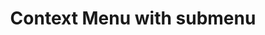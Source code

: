---
title: Context Menu with submenu
category: Application
paid: false
isActive: true
ltr: {"react":{"jsxCss":[],"jsxTail":[{"label":"App.jsx","code":"import { useEffect, useRef, useState } from \"react\"\n\nconst MenuItem = ({ children, ...props }) => (\n    <div key={props.key || \"\"} role=\"menuitem\">\n        <div className=\"px-2\">\n            <button {...props} className=\"w-full flex items-center justify-between gap-x-2 px-2 py-1.5 hover:text-white hover:bg-blue-600 active:bg-blue-500 rounded-lg duration-150 group/item cursor-default\">\n                {children}\n            </button>\n        </div>\n    </div>\n)\n\nconst MenuItemSub = ({ children, ...props }) => (\n    <div key={props.key || \"\"} className=\"relative group\" role=\"menuitem\">\n        <div className=\"px-2\">\n            <button {...props} className=\"menu-item-sub w-full flex items-center justify-between gap-x-2 px-2 py-1.5 hover:text-white group-hover:text-white hover:bg-blue-600 active:bg-blue-500 group-hover:bg-blue-600 rounded-lg duration-150 cursor-default\">\n                {props.item}\n                <svg className=\"w-3 h-3 text-gray-600 group-hover:text-white\" viewBox=\"0 0 10 16\" fill=\"none\" xmlns=\"http://www.w3.org/2000/svg\">\n                    <path d=\"M0.5858 2.34317L2 0.928955L9.0711 8L2 15.0711L0.5858 13.6569L6.2427 8L0.5858 2.34317Z\" fill=\"currentColor\" />\n                </svg>\n            </button>\n        </div>\n        {children}\n    </div>\n)\n\nconst CommandItem = ({ children, className, props }) => (\n    <span {...props} className={`text-gray-500 duration-150 group-hover/item:text-white ${className || \"\"}`}>\n        {children}\n    </span>\n)\n\nconst ContextMenuSubWrapper = ({ children, ...props }) => (\n    <div {...props} className=\"absolute top-0 z-10 max-w-[17rem] w-full py-1.5 rounded-lg bg-white shadow-md border text-sm text-gray-800 hidden group-hover:block\">\n        {children}\n    </div>\n)\n\nconst WrapperDevide = ({ children, ...props }) => (\n    <div {...props} className=\"pt-1.5 mt-1.5 border-t\">\n        {children}\n    </div>\n)\n\nexport default () => {\n\n    const contextmenuRef = useRef()\n    const contextmenuHandler = useRef()\n    const [isActive, setIsActive] = useState(false)\n    const [position, setPosition] = useState({ x: 0, y: 0 })\n    const [submenuPosition, setSubmenuPosition] = useState(0)\n\n    const menuItems = {\n        group_1: [\n            {\n                name: \"Share\",\n                command: \"\"\n            },\n            {\n                name: \"Plugins\",\n                command: \"\",\n                submenu: [\n                    {\n                        name: \"Unsplash\",\n                        command: \"\"\n                    },\n                    {\n                        name: \"Inbox Cleaner\",\n                        command: \"\"\n                    },\n                    {\n                        name: \"Auto layout\",\n                        command: \"\"\n                    },\n                ]\n            },\n            {\n                name: \"Move to\",\n                command: \"Ctrl+M\"\n            },\n        ],\n        group_2: [\n            {\n                name: \"Copy link\",\n                command: \"Ctrl+C\"\n            },\n        ],\n        group_3: [\n            {\n                name: \"Rename\",\n                command: \"\"\n            },\n            {\n                name: \"Duplicate\",\n                command: \"\"\n            },\n        ],\n        group_4: [\n            {\n                name: \"Delete\",\n                command: \"Ctrl+D\"\n            },\n            {\n                name: \"Archieve\",\n                command: \"\"\n            },\n            {\n                name: \"Import files\",\n                command: \"\"\n            },\n        ],\n    }\n\n    const handlecontextMenu = (e) => {\n        e.preventDefault()\n        const { pageX, pageY } = e\n        setIsActive(true)\n        setTimeout(() => {\n            const rect = contextmenuRef.current.getBoundingClientRect();\n            const x = (pageX + rect.width) > window.innerWidth ? (window.innerWidth - rect.width) : pageX + 2;\n            const y = (pageY + rect.height) > window.innerHeight ? (window.innerHeight - rect.height) : pageY + 2;\n            setPosition({ x, y })\n            setSubmenuPosition((pageX + (rect.width * 2)) > window.innerWidth ? (-(rect.width - 10)) : (rect.width - 10))\n            contextmenuRef.current.classList.remove(\"opacity-0\")\n            document.documentElement.classList.add(\"overflow-hidden\")\n        }, 100)\n    }\n\n    const resetToDefault = (e) => {\n        if (e && e.target && !e.target.closest(\".menu-item-sub\")) {\n            setIsActive(false)\n            document.documentElement.classList.remove(\"overflow-hidden\")\n        }\n    }\n\n    useEffect(() => {\n        document.addEventListener(\"click\", (e) => resetToDefault(e))\n        document.addEventListener(\"contextmenu\", (e) => {\n            if (contextmenuHandler.current && !contextmenuHandler.current.contains(e.target)) resetToDefault()\n        })\n    }, [])\n\n\n    return (\n        <main className=\"px-4\">\n            {/* Card */}\n            <div ref={contextmenuHandler} onContextMenu={handlecontextMenu} className=\"max-w-sm h-32 mx-auto mt-12 rounded-lg border border-dashed bg-gray-50 text-sm flex items-center justify-center select-none text-gray-600\">\n                <p>Right click here.</p>\n            </div>\n            {/* The context menu */}\n            {\n                isActive ? (\n                    <div ref={contextmenuRef} role=\"menu\" className=\"fixed z-10 opacity-0 max-w-[17rem] w-full py-1.5 rounded-lg bg-white shadow-md border text-sm text-gray-800\" style={{ top: `${position.y}px`, left: `${position.x}px` }}>\n                        <div>\n                            {\n                                menuItems.group_1.map((item, idx) => (\n                                    item.submenu ? (\n                                        <MenuItemSub item={item.name} key={idx}>\n                                            <ContextMenuSubWrapper style={{ transform: `translateX(${submenuPosition}px)` }}>\n                                                {item.submenu.map((item, idx) => (\n                                                    <MenuItem key={idx}>\n                                                        {item.name}\n                                                        <CommandItem>\n                                                            {item.command}\n                                                        </CommandItem>\n                                                    </MenuItem>\n                                                ))}\n                                                <WrapperDevide>\n                                                    <MenuItem>\n                                                        Find more plugins\n                                                        <CommandItem>\n                                                            Ctrl+P\n                                                        </CommandItem>\n                                                    </MenuItem>\n                                                </WrapperDevide>\n                                            </ContextMenuSubWrapper>\n                                        </MenuItemSub>\n                                    ) : (\n                                        <MenuItem key={idx}>\n                                            {item.name}\n                                            <CommandItem>\n                                                {item.command}\n                                            </CommandItem>\n                                        </MenuItem>\n                                    )\n                                ))\n                            }\n                        </div>\n                        {[menuItems.group_2, menuItems.group_3, menuItems.group_4].map((group, i) => (\n                            <WrapperDevide key={i}>\n                                {group.map((item, idx) => (\n                                    <MenuItem key={idx}>\n                                        {item.name}\n                                        <CommandItem>\n                                            {item.command}\n                                        </CommandItem>\n                                    </MenuItem>\n                                ))}\n                            </WrapperDevide>\n                        ))}\n                    </div>\n                ) : \"\"\n            }\n        </main>\n    )\n}"}]},"vue":{"vueCss":[],"vueTail":[]},"preview":"function App() {\n  \nconst MenuItem = ({ children, ...props }) => (\n    <div key={props.key || \"\"} role=\"menuitem\">\n        <div className=\"px-2\">\n            <button {...props} className=\"w-full flex items-center justify-between gap-x-2 px-2 py-1.5 hover:text-white hover:bg-blue-600 active:bg-blue-500 rounded-lg duration-150 group/item cursor-default\">\n                {children}\n            </button>\n        </div>\n    </div>\n)\n\nconst MenuItemSub = ({ children, ...props }) => (\n    <div key={props.key || \"\"} className=\"relative group\" role=\"menuitem\">\n        <div className=\"px-2\">\n            <button {...props} className=\"menu-item-sub w-full flex items-center justify-between gap-x-2 px-2 py-1.5 hover:text-white group-hover:text-white hover:bg-blue-600 active:bg-blue-500 group-hover:bg-blue-600 rounded-lg duration-150 cursor-default\">\n                {props.item}\n                <svg className=\"w-3 h-3 text-gray-600 group-hover:text-white\" viewBox=\"0 0 10 16\" fill=\"none\" xmlns=\"http://www.w3.org/2000/svg\">\n                    <path d=\"M0.5858 2.34317L2 0.928955L9.0711 8L2 15.0711L0.5858 13.6569L6.2427 8L0.5858 2.34317Z\" fill=\"currentColor\" />\n                </svg>\n            </button>\n        </div>\n        {children}\n    </div>\n)\n\nconst CommandItem = ({ children, className, props }) => (\n    <span {...props} className={`text-gray-500 duration-150 group-hover/item:text-white ${className || \"\"}`}>\n        {children}\n    </span>\n)\n\nconst ContextMenuSubWrapper = ({ children, ...props }) => (\n    <div {...props} className=\"absolute top-0 z-10 max-w-[17rem] w-full py-1.5 rounded-lg bg-white shadow-md border text-sm text-gray-800 hidden group-hover:block\">\n        {children}\n    </div>\n)\n\nconst WrapperDevide = ({ children, ...props }) => (\n    <div {...props} className=\"pt-1.5 mt-1.5 border-t\">\n        {children}\n    </div>\n)\n\n    const contextmenuRef = React.useRef()\n    const contextmenuHandler = React.useRef()\n    const [isActive, setIsActive] = React.useState(false)\n    const [position, setPosition] = React.useState({ x: 0, y: 0 })\n    const [submenuPosition, setSubmenuPosition] = React.useState(0)\n\n    const menuItems = {\n        group_1: [\n            {\n                name: \"Share\",\n                command: \"\"\n            },\n            {\n                name: \"Plugins\",\n                command: \"\",\n                submenu: [\n                    {\n                        name: \"Unsplash\",\n                        command: \"\"\n                    },\n                    {\n                        name: \"Inbox Cleaner\",\n                        command: \"\"\n                    },\n                    {\n                        name: \"Auto layout\",\n                        command: \"\"\n                    },\n                ]\n            },\n            {\n                name: \"Move to\",\n                command: \"Ctrl+M\"\n            },\n        ],\n        group_2: [\n            {\n                name: \"Copy link\",\n                command: \"Ctrl+C\"\n            },\n        ],\n        group_3: [\n            {\n                name: \"Rename\",\n                command: \"\"\n            },\n            {\n                name: \"Duplicate\",\n                command: \"\"\n            },\n        ],\n        group_4: [\n            {\n                name: \"Delete\",\n                command: \"Ctrl+D\"\n            },\n            {\n                name: \"Archieve\",\n                command: \"\"\n            },\n            {\n                name: \"Import files\",\n                command: \"\"\n            },\n        ],\n    }\n\n    const handlecontextMenu = (e) => {\n        e.preventDefault()\n        const { pageX, pageY } = e\n        setIsActive(true)\n        setTimeout(() => {\n            const rect = contextmenuRef.current.getBoundingClientRect();\n            const x = (pageX + rect.width) > window.innerWidth ? (window.innerWidth - rect.width) : pageX + 2;\n            const y = (pageY + rect.height) > window.innerHeight ? (window.innerHeight - rect.height) : pageY + 2;\n            setPosition({ x, y })\n            setSubmenuPosition((pageX + (rect.width * 2)) > window.innerWidth ? (-(rect.width - 10)) : (rect.width - 10))\n            contextmenuRef.current.classList.remove(\"opacity-0\")\n            document.documentElement.classList.add(\"overflow-hidden\")\n        }, 100)\n    }\n\n    const resetToDefault = (e) => {\n        if (e && e.target && !e.target.closest(\".menu-item-sub\")) {\n            setIsActive(false)\n            document.documentElement.classList.remove(\"overflow-hidden\")\n        }\n    }\n\n    React.useEffect(() => {\n        document.addEventListener(\"click\", (e) => resetToDefault(e))\n        document.addEventListener(\"contextmenu\", (e) => {\n            if (contextmenuHandler.current && !contextmenuHandler.current.contains(e.target)) resetToDefault()\n        })\n    }, [])\n\n\n    return (\n        <main className=\"px-4 pt-12\" style={{height: \"520px\"}}>\n            {/* Card */}\n            <div ref={contextmenuHandler} onContextMenu={handlecontextMenu} className=\"max-w-sm h-32 mx-auto rounded-lg border border-dashed bg-gray-50 text-sm flex items-center justify-center select-none text-gray-600\">\n                <p>Right click here.</p>\n            </div>\n            {/* The context menu */}\n            {\n                isActive ? (\n                    <div ref={contextmenuRef} role=\"menu\" className=\"fixed z-10 opacity-0 max-w-[17rem] w-full py-1.5 rounded-lg bg-white shadow-md border text-sm text-gray-800\" style={{ top: `${position.y}px`, left: `${position.x}px` }}>\n                        <div>\n                            {\n                                menuItems.group_1.map((item, idx) => (\n                                    item.submenu ? (\n                                        <MenuItemSub item={item.name} key={idx}>\n                                            <ContextMenuSubWrapper style={{ transform: `translateX(${submenuPosition}px)` }}>\n                                                {item.submenu.map((item, idx) => (\n                                                    <MenuItem key={idx}>\n                                                        {item.name}\n                                                        <CommandItem>\n                                                            {item.command}\n                                                        </CommandItem>\n                                                    </MenuItem>\n                                                ))}\n                                                <WrapperDevide>\n                                                    <MenuItem>\n                                                        Find more plugins\n                                                        <CommandItem>\n                                                            Ctrl+P\n                                                        </CommandItem>\n                                                    </MenuItem>\n                                                </WrapperDevide>\n                                            </ContextMenuSubWrapper>\n                                        </MenuItemSub>\n                                    ) : (\n                                        <MenuItem key={idx}>\n                                            {item.name}\n                                            <CommandItem>\n                                                {item.command}\n                                            </CommandItem>\n                                        </MenuItem>\n                                    )\n                                ))\n                            }\n                        </div>\n                        {[menuItems.group_2, menuItems.group_3, menuItems.group_4].map((group, i) => (\n                            <WrapperDevide key={i}>\n                                {group.map((item, idx) => (\n                                    <MenuItem key={idx}>\n                                        {item.name}\n                                        <CommandItem>\n                                            {item.command}\n                                        </CommandItem>\n                                    </MenuItem>\n                                ))}\n                            </WrapperDevide>\n                        ))}\n                    </div>\n                ) : \"\"\n            }\n        </main>\n    )\n}"}
rtl: {"react":{"jsxTail":[{"label":"App.jsx","code":"import { useEffect, useRef, useState } from \"react\"\n\nconst MenuItem = ({ children, ...props }) => (\n    <div key={props.key || \"\"} role=\"menuitem\">\n        <div className=\"px-2\">\n            <button {...props} className=\"w-full flex items-center justify-between gap-x-2 px-2 py-1.5 hover:text-white hover:bg-blue-600 active:bg-blue-500 rounded-lg duration-150 group/item cursor-default\">\n                {children}\n            </button>\n        </div>\n    </div>\n)\n\nconst MenuItemSub = ({ children, ...props }) => (\n    <div key={props.key || \"\"} className=\"relative group\" role=\"menuitem\">\n        <div className=\"px-2\">\n            <button {...props} className=\"menu-item-sub w-full flex items-center justify-between gap-x-2 px-2 py-1.5 hover:text-white group-hover:text-white hover:bg-blue-600 active:bg-blue-500 group-hover:bg-blue-600 rounded-lg duration-150 cursor-default\">\n                {props.item}\n                <svg className=\"w-3 h-3 text-gray-600 group-hover:text-white\" viewBox=\"0 0 8 12\" fill=\"none\" xmlns=\"http://www.w3.org/2000/svg\">\n                    <path d=\"M6.293 0.29303L0.585999 6.00003L6.293 11.707L7.707 10.293L3.414 6.00003L7.707 1.70703L6.293 0.29303Z\" fill=\"currentColor\" />\n                </svg>\n\n            </button>\n        </div>\n        {children}\n    </div>\n)\n\nconst CommandItem = ({ children, className, props }) => (\n    <span {...props} className={`text-gray-500 duration-150 group-hover/item:text-white ${className || \"\"}`}>\n        {children}\n    </span>\n)\n\nconst ContextMenuSubWrapper = ({ children, ...props }) => (\n    <div {...props} className=\"absolute top-0 z-10 max-w-[17rem] w-full py-1.5 rounded-lg bg-white shadow-md border text-sm text-gray-800 hidden group-hover:block\">\n        {children}\n    </div>\n)\n\nconst WrapperDevide = ({ children, ...props }) => (\n    <div {...props} className=\"pt-1.5 mt-1.5 border-t\">\n        {children}\n    </div>\n)\n\nexport default () => {\n\n    const contextmenuRef = useRef()\n    const contextmenuHandler = useRef()\n    const [isActive, setIsActive] = useState(false)\n    const [position, setPosition] = useState({ x: 0, y: 0 })\n    const [submenuPosition, setSubmenuPosition] = useState(0)\n\n    const menuItems = {\n        group_1: [\n            {\n                name: \"شارك\",\n                command: \"\"\n            },\n            {\n                name: \"اضافات\",\n                command: \"\",\n                submenu: [\n                    {\n                        name: \"Unsplash\",\n                        command: \"\"\n                    },\n                    {\n                        name: \"Inbox Cleaner\",\n                        command: \"\"\n                    },\n                    {\n                        name: \"Auto layout\",\n                        command: \"\"\n                    },\n                ]\n            },\n            {\n                name: \"نقل\",\n                command: \"Ctrl+M\"\n            },\n        ],\n        group_2: [\n            {\n                name: \"نسخ الرابط\",\n                command: \"Ctrl+C\"\n            },\n        ],\n        group_3: [\n            {\n                name: \"إعادة تسمية\",\n                command: \"\"\n            },\n            {\n                name: \"كرر\",\n                command: \"\"\n            },\n        ],\n        group_4: [\n            {\n                name: \"حذف\",\n                command: \"Ctrl+D\"\n            },\n            {\n                name: \"ارشفة\",\n                command: \"\"\n            },\n            {\n                name: \"استيراد الملفات\",\n                command: \"\"\n            },\n        ],\n    }\n\n    const handlecontextMenu = (e) => {\n        e.preventDefault()\n        const { pageX, pageY } = e\n        setIsActive(true)\n        setTimeout(() => {\n            const rect = contextmenuRef.current.getBoundingClientRect();\n            const x = (pageX + rect.width) > window.innerWidth ? (window.innerWidth - rect.width) : pageX + 2;\n            const y = (pageY + rect.height) > window.innerHeight ? (window.innerHeight - rect.height) : pageY + 2;\n            setPosition({ x, y })\n            setSubmenuPosition(pageX - rect.width < 0 ? rect.width - 10 : -(rect.width - 10))\n            contextmenuRef.current.classList.remove(\"opacity-0\")\n            document.documentElement.classList.add(\"overflow-hidden\")\n        }, 100)\n    }\n\n    const resetToDefault = (e) => {\n        if (e && e.target && !e.target.closest(\".menu-item-sub\")) {\n            setIsActive(false)\n            document.documentElement.classList.remove(\"overflow-hidden\")\n        }\n    }\n\n    useEffect(() => {\n        document.addEventListener(\"click\", (e) => resetToDefault(e))\n        document.addEventListener(\"contextmenu\", (e) => {\n            if (contextmenuHandler.current && !contextmenuHandler.current.contains(e.target)) resetToDefault()\n        })\n    }, [])\n\n\n    return (\n        <main className=\"px-4\">\n            {/* Card */}\n            <div ref={contextmenuHandler} onContextMenu={handlecontextMenu} className=\"max-w-sm h-32 mx-auto mt-12 rounded-lg border border-dashed bg-gray-50 text-sm flex items-center justify-center select-none text-gray-600\">\n                <p>انقر بزر الماوس الأيمن هنا.</p>\n            </div>\n            {/* The context menu */}\n            {\n                isActive ? (\n                    <div ref={contextmenuRef} role=\"menu\" className=\"fixed z-10 opacity-0 max-w-[17rem] w-full py-1.5 rounded-lg bg-white shadow-md border text-sm text-gray-800\" style={{ top: `${position.y}px`, left: `${position.x}px` }}>\n                        <div>\n                            {\n                                menuItems.group_1.map((item, idx) => (\n                                    item.submenu ? (\n                                        <MenuItemSub item={item.name} key={idx}>\n                                            <ContextMenuSubWrapper style={{ left: `${submenuPosition}px` }}>\n                                                {item.submenu.map((item, idx) => (\n                                                    <MenuItem key={idx}>\n                                                        {item.name}\n                                                        <CommandItem>\n                                                            {item.command}\n                                                        </CommandItem>\n                                                    </MenuItem>\n                                                ))}\n                                                <WrapperDevide>\n                                                    <MenuItem>\n                                                        ايجاد المزيد\n                                                        <CommandItem>\n                                                            Ctrl+P\n                                                        </CommandItem>\n                                                    </MenuItem>\n                                                </WrapperDevide>\n                                            </ContextMenuSubWrapper>\n                                        </MenuItemSub>\n                                    ) : (\n                                        <MenuItem key={idx}>\n                                            {item.name}\n                                            <CommandItem>\n                                                {item.command}\n                                            </CommandItem>\n                                        </MenuItem>\n                                    )\n                                ))\n                            }\n                        </div>\n                        {[menuItems.group_2, menuItems.group_3, menuItems.group_4].map((group, i) => (\n                            <WrapperDevide key={i}>\n                                {group.map((item, idx) => (\n                                    <MenuItem key={idx}>\n                                        {item.name}\n                                        <CommandItem>\n                                            {item.command}\n                                        </CommandItem>\n                                    </MenuItem>\n                                ))}\n                            </WrapperDevide>\n                        ))}\n                    </div>\n                ) : \"\"\n            }\n        </main>\n    )\n}"}],"jsxCss":[]},"preview":"function App() {\n  \nconst MenuItem = ({ children, ...props }) => (\n    <div key={props.key || \"\"} role=\"menuitem\">\n        <div className=\"px-2\">\n            <button {...props} className=\"w-full flex items-center justify-between gap-x-2 px-2 py-1.5 hover:text-white hover:bg-blue-600 active:bg-blue-500 rounded-lg duration-150 group/item cursor-default\">\n                {children}\n            </button>\n        </div>\n    </div>\n)\n\nconst MenuItemSub = ({ children, ...props }) => (\n    <div key={props.key || \"\"} className=\"relative group\" role=\"menuitem\">\n        <div className=\"px-2\">\n            <button {...props} className=\"menu-item-sub w-full flex items-center justify-between gap-x-2 px-2 py-1.5 hover:text-white group-hover:text-white hover:bg-blue-600 active:bg-blue-500 group-hover:bg-blue-600 rounded-lg duration-150 cursor-default\">\n                {props.item}\n                <svg className=\"w-3 h-3 text-gray-600 group-hover:text-white\" viewBox=\"0 0 8 12\" fill=\"none\" xmlns=\"http://www.w3.org/2000/svg\">\n                    <path d=\"M6.293 0.29303L0.585999 6.00003L6.293 11.707L7.707 10.293L3.414 6.00003L7.707 1.70703L6.293 0.29303Z\" fill=\"currentColor\" />\n                </svg>\n\n            </button>\n        </div>\n        {children}\n    </div>\n)\n\nconst CommandItem = ({ children, className, props }) => (\n    <span {...props} className={`text-gray-500 duration-150 group-hover/item:text-white ${className || \"\"}`}>\n        {children}\n    </span>\n)\n\nconst ContextMenuSubWrapper = ({ children, ...props }) => (\n    <div {...props} className=\"absolute top-0 z-10 max-w-[17rem] w-full py-1.5 rounded-lg bg-white shadow-md border text-sm text-gray-800 hidden group-hover:block\">\n        {children}\n    </div>\n)\n\nconst WrapperDevide = ({ children, ...props }) => (\n    <div {...props} className=\"pt-1.5 mt-1.5 border-t\">\n        {children}\n    </div>\n)\n\n    const contextmenuRef = React.useRef()\n    const contextmenuHandler = React.useRef()\n    const [isActive, setIsActive] = React.useState(false)\n    const [position, setPosition] = React.useState({ x: 0, y: 0 })\n    const [submenuPosition, setSubmenuPosition] = React.useState(0)\n\n    const menuItems = {\n        group_1: [\n            {\n                name: \"شارك\",\n                command: \"\"\n            },\n            {\n                name: \"اضافات\",\n                command: \"\",\n                submenu: [\n                    {\n                        name: \"Unsplash\",\n                        command: \"\"\n                    },\n                    {\n                        name: \"Inbox Cleaner\",\n                        command: \"\"\n                    },\n                    {\n                        name: \"Auto layout\",\n                        command: \"\"\n                    },\n                ]\n            },\n            {\n                name: \"نقل\",\n                command: \"Ctrl+M\"\n            },\n        ],\n        group_2: [\n            {\n                name: \"نسخ الرابط\",\n                command: \"Ctrl+C\"\n            },\n        ],\n        group_3: [\n            {\n                name: \"إعادة تسمية\",\n                command: \"\"\n            },\n            {\n                name: \"كرر\",\n                command: \"\"\n            },\n        ],\n        group_4: [\n            {\n                name: \"حذف\",\n                command: \"Ctrl+D\"\n            },\n            {\n                name: \"ارشفة\",\n                command: \"\"\n            },\n            {\n                name: \"استيراد الملفات\",\n                command: \"\"\n            },\n        ],\n    }\n\n    const handlecontextMenu = (e) => {\n        e.preventDefault()\n        const { pageX, pageY } = e\n        setIsActive(true)\n        setTimeout(() => {\n            const rect = contextmenuRef.current.getBoundingClientRect();\n            const x = (pageX + rect.width) > window.innerWidth ? (window.innerWidth - rect.width) : pageX + 2;\n            const y = (pageY + rect.height) > window.innerHeight ? (window.innerHeight - rect.height) : pageY + 2;\n            setPosition({ x, y })\n            setSubmenuPosition(pageX - rect.width < 0 ? rect.width - 10 : -(rect.width - 10))\n            contextmenuRef.current.classList.remove(\"opacity-0\")\n            document.documentElement.classList.add(\"overflow-hidden\")\n        }, 100)\n    }\n\n    const resetToDefault = (e) => {\n        if (e && e.target && !e.target.closest(\".menu-item-sub\")) {\n            setIsActive(false)\n            document.documentElement.classList.remove(\"overflow-hidden\")\n        }\n    }\n\n    React.useEffect(() => {\n        document.addEventListener(\"click\", (e) => resetToDefault(e))\n        document.addEventListener(\"contextmenu\", (e) => {\n            if (contextmenuHandler.current && !contextmenuHandler.current.contains(e.target)) resetToDefault()\n        })\n    }, [])\n\n\n    return (\n        <main className=\"px-4 pt-12\" style={{height: \"520px\"}}>\n            {/* Card */}\n            <div ref={contextmenuHandler} onContextMenu={handlecontextMenu} className=\"max-w-sm h-32 mx-auto rounded-lg border border-dashed bg-gray-50 text-sm flex items-center justify-center select-none text-gray-600\">\n                <p>انقر بزر الماوس الأيمن هنا.</p>\n            </div>\n            {/* The context menu */}\n            {\n                isActive ? (\n                    <div ref={contextmenuRef} role=\"menu\" className=\"fixed z-10 opacity-0 max-w-[17rem] w-full py-1.5 rounded-lg bg-white shadow-md border text-sm text-gray-800\" style={{ top: `${position.y}px`, left: `${position.x}px` }}>\n                        <div>\n                            {\n                                menuItems.group_1.map((item, idx) => (\n                                    item.submenu ? (\n                                        <MenuItemSub item={item.name} key={idx}>\n                                            <ContextMenuSubWrapper style={{ left: `${submenuPosition}px` }}>\n                                                {item.submenu.map((item, idx) => (\n                                                    <MenuItem key={idx}>\n                                                        {item.name}\n                                                        <CommandItem>\n                                                            {item.command}\n                                                        </CommandItem>\n                                                    </MenuItem>\n                                                ))}\n                                                <WrapperDevide>\n                                                    <MenuItem>\n                                                        ايجاد المزيد\n                                                        <CommandItem>\n                                                            Ctrl+P\n                                                        </CommandItem>\n                                                    </MenuItem>\n                                                </WrapperDevide>\n                                            </ContextMenuSubWrapper>\n                                        </MenuItemSub>\n                                    ) : (\n                                        <MenuItem key={idx}>\n                                            {item.name}\n                                            <CommandItem>\n                                                {item.command}\n                                            </CommandItem>\n                                        </MenuItem>\n                                    )\n                                ))\n                            }\n                        </div>\n                        {[menuItems.group_2, menuItems.group_3, menuItems.group_4].map((group, i) => (\n                            <WrapperDevide key={i}>\n                                {group.map((item, idx) => (\n                                    <MenuItem key={idx}>\n                                        {item.name}\n                                        <CommandItem>\n                                            {item.command}\n                                        </CommandItem>\n                                    </MenuItem>\n                                ))}\n                            </WrapperDevide>\n                        ))}\n                    </div>\n                ) : \"\"\n            }\n        </main>\n    )\n}","vue":{"vueTail":[],"vueCss":[]}}
slug: /context-menus
id: 9b6a3637-f510-4c9c-9963-423e9edb1d58
created_at: 1683145985954
---